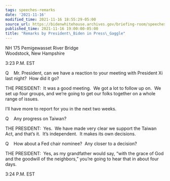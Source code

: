 ```yaml
---
tags: speeches-remarks
date: '2021-11-16'
modified_time: 2021-11-16 18:55:29-05:00
source_url: https://bidenwhitehouse.archives.gov/briefing-room/speeches-remarks/2021/11/16/remarks-by-president-biden-in-press-gaggle/
published_time: 2021-11-16 19:00:00-05:00
title: "Remarks by President\_Biden in Press\_Gaggle"
---
```

 
NH 175 Pemigewasset River Bridge  
Woodstock, New Hampshire

3:23 P.M. EST

Q    Mr. President, can we have a reaction to your meeting with
President Xi last night?  How did it go?

THE PRESIDENT:  It was a good meeting.  We got a lot to follow up on. 
We set up four groups, and we’re going to get our folks together on a
whole range of issues. 

I’ll have more to report for you in the next two weeks.

Q    Any progress on Taiwan?

THE PRESIDENT:  Yes.  We have made very clear we support the Taiwan Act,
and that’s it.  It’s independent.  It makes its own decisions.

Q    How about a Fed chair nominee?  Any closer to a decision?

THE PRESIDENT:  Yes, as my grandfather would say, “with the grace of God
and the goodwill of the neighbors,” you’re going to hear that in about
four days.

3:24 P.M. EST
